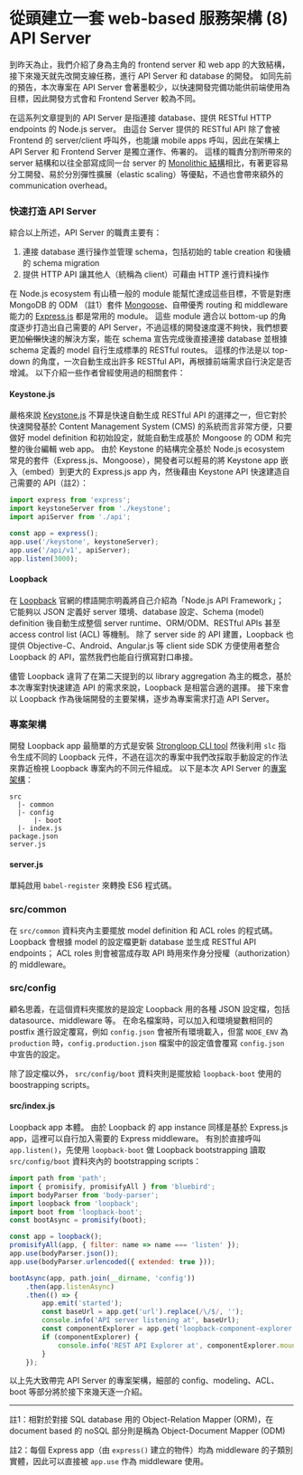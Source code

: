 從頭建立一套 web-based 服務架構 (8) API Server
==========================================

到昨天為止，我們介紹了身為主角的 frontend server 和 web app 的大致結構，接下來幾天就先改開支線任務，進行 API Server 和 database 的開發。
如同先前的預告，本次專案在 API Server 會著墨較少，以快速開發完備功能供前端使用為目標，因此開發方式會和 Frontend Server 較為不同。

在這系列文章提到的 API Server 是指連接 database、提供 RESTful HTTP endpoints 的 Node.js server。
由這台 Server 提供的 RESTful API 除了會被 Frontend 的 server/client 呼叫外，也能讓 mobile apps 呼叫，因此在架構上 API Server 和 Frontend Server 是獨立運作、佈署的。
這樣的職責分割所帶來的 server 結構和以往全部寫成同一台 server 的 [Monolithic 結構](http://microservices.io/patterns/monolithic.html)相比，有著更容易分工開發、易於分別彈性擴展（elastic scaling）等優點，不過也會帶來額外的 communication overhead。

### 快速打造 API Server

綜合以上所述，API Server 的職責主要有：

1. 連接 database 進行操作並管理 schema，包括初始的 table creation 和後續的 schema migration
2. 提供 HTTP API 讓其他人（統稱為 client）可藉由 HTTP 進行資料操作

在 Node.js ecosystem 有山積一般的 module 能幫忙達成這些目標，不管是對應 MongoDB 的 ODM （註1）套件 [Mongoose](http://mongoosejs.com)、自帶優秀 routing 和 middleware 能力的 [Express.js](http://expressjs.com) 都是常用的 module。
這些 module 適合以 bottom-up 的角度逐步打造出自己需要的 API Server，不過這樣的開發速度還不夠快，我們想要更加~~偷懶~~快速的解決方案，能在 schema 宣告完成後直接連接 database 並根據 schema 定義的 model 自行生成標準的 RESTful routes。
這樣的作法是以 top-down 的角度，一次自動生成出許多 RESTful API，再根據前端需求自行決定是否增減。
以下介紹一些作者曾經使用過的相關套件：

#### Keystone.js

嚴格來說 [Keystone.js](http://keystonejs.com) 不算是快速自動生成 RESTful API 的選擇之一，但它對於快速開發基於 Content Management System (CMS) 的系統而言非常方便，只要做好 model definition 和初始設定，就能自動生成基於 Mongoose 的 ODM 和完整的後台編輯 web app。
由於 Keystone 的結構完全基於 Node.js ecosystem 常見的套件（Express.js、Mongoose），開發者可以輕易的將 Keystone app 嵌入（embed）到更大的 Express.js app 內，然後藉由 Keystone API 快速建造自己需要的 API（註2）：

```javascript
import express from 'express';
import keystoneServer from './keystone';
import apiServer from './api';

const app = express();
app.use('/keystone', keystoneServer);
app.use('/api/v1', apiServer);
app.listen(3000);
```

#### Loopback

在 [Loopback](https://loopback.io) 官網的標語開宗明義將自己介紹為「Node.js API Framework」；
它能夠以 JSON 定義好 server 環境、database 設定、Schema (model) definition 後自動生成整個 server runtime、ORM/ODM、RESTful APIs 甚至 access control list (ACL) 等機制。
除了 server side 的 API 建置，Loopback 也提供 Objective-C、Android、Angular.js 等 client side SDK 方便使用者整合 Loopback 的 API，當然我們也能自行撰寫對口串接。

儘管 Loopback 違背了在第二天提到的以 library aggregation 為主的概念，基於本次專案對快速建造 API 的需求來說，Loopback 是相當合適的選擇。
接下來會以 Loopback 作為後端開發的主要架構，逐步為專案需求打造 API Server。

### 專案架構

開發 Loopback app 最簡單的方式是安裝 [Strongloop CLI tool](https://github.com/strongloop/strongloop) 然後利用 `slc` 指令生成不同的 Loopback 元件，不過在這次的專案中我們改採取手動設定的作法來靠近檢視 Loopback 專案內的不同元件組成。
以下是本次 API Server 的[專案架構](https://github.com/teaualune/online-course/tree/master/api)：

```
src
  |- common
  |- config
      |- boot
  |- index.js
package.json
server.js
```

#### server.js

單純啟用 `babel-register` 來轉換 ES6 程式碼。

### src/common

在 `src/common` 資料夾內主要擺放 model definition 和 ACL roles 的程式碼。
Loopback 會根據 model 的設定檔更新 database 並生成 RESTful API endpoints；
ACL roles 則會被當成存取 API 時用來作身分授權（authorization）的 middleware。

### src/config

顧名思義，在這個資料夾擺放的是設定 Loopback 用的各種 JSON 設定檔，包括 datasource、middleware 等。
在命名檔案時，可以加入和環境變數相同的 postfix 進行設定覆寫，例如 `config.json` 會被所有環境載入，但當 `NODE_ENV` 為 `production` 時，`config.production.json` 檔案中的設定值會覆寫 `config.json` 中宣告的設定。

除了設定檔以外， `src/config/boot` 資料夾則是擺放給 `loopback-boot` 使用的 boostrapping scripts。

#### src/index.js

Loopback app 本體。
由於 Loopback 的 app instance 同樣是基於 Express.js app，這裡可以自行加入需要的 Express middleware。
有別於直接呼叫 `app.listen()`，先使用 `loopback-boot` 做 Loopback bootstrapping 讀取 `src/config/boot` 資料夾內的 bootstrapping scripts：

```javascript
import path from 'path';
import { promisify, promisifyAll } from 'bluebird';
import bodyParser from 'body-parser';
import loopback from 'loopback';
import boot from 'loopback-boot';
const bootAsync = promisify(boot);

const app = loopback();
promisifyAll(app, { filter: name => name === 'listen' });
app.use(bodyParser.json());
app.use(bodyParser.urlencoded({ extended: true }));

bootAsync(app, path.join(__dirname, 'config'))
    .then(app.listenAsync)
    .then(() => {
        app.emit('started');
        const baseUrl = app.get('url').replace(/\/$/, '');
        console.info('API server listening at', baseUrl);
        const componentExplorer = app.get('loopback-component-explorer');
        if (componentExplorer) {
            console.info('REST API Explorer at', componentExplorer.mountPath);
        }
    });
```

以上先大致帶完 API Server 的專案架構，細部的 config、modeling、ACL、boot 等部分將於接下來幾天逐一介紹。

* * *

註1：相對於對接 SQL database 用的 Object-Relation Mapper (ORM)，在 document based 的 noSQL 部分則是稱為 Object-Document Mapper (ODM)

註2：每個 Express app（由 `express()` 建立的物件）均為 middleware 的子類別實體，因此可以直接被 `app.use` 作為 middleware 使用。
